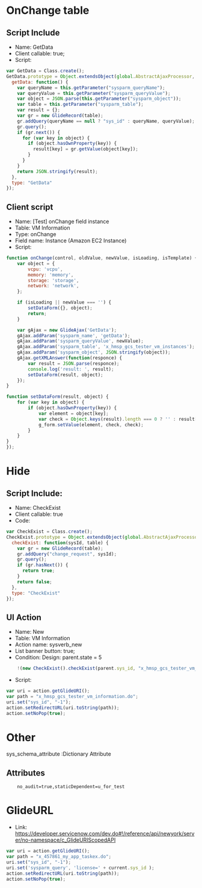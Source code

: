 # OnChange table
## Script Include

- Name: GetData
- Client callable: true;
- Script:

```javascript
var GetData = Class.create();
GetData.prototype = Object.extendsObject(global.AbstractAjaxProcessor, {
  getData: function() {
    var queryName = this.getParameter("sysparm_queryName");
    var queryValue = this.getParameter("sysparm_queryValue");
    var object = JSON.parse(this.getParameter("sysparm_object"));
    var table = this.getParameter("sysparm_table");
    var result = {};
    var gr = new GlideRecord(table);
    gr.addQuery(queryName == null ? "sys_id" : queryName, queryValue);
    gr.query();
    if (gr.next()) {
      for (var key in object) {
        if (object.hasOwnProperty(key)) {
          result[key] = gr.getValue(object[key]);
        }
      }
    }
    return JSON.stringify(result);
  },
  type: "GetData"
});
```

## Client script

- Name: [Test] onChange field instance
- Table: VM Information
- Type: onChange
- Field name: Instance (Amazon EC2 Instance)
- Script:

```javascript
function onChange(control, oldValue, newValue, isLoading, isTemplate) {
    var object = {
        vcpu: 'vcpu',
        memory: 'memory',
        storage: 'storage',
        network: 'network',
    };

    if (isLoading || newValue === '') {
        setDataForm({}, object);
        return;
    }

    var gAjax = new GlideAjax('GetData');
    gAjax.addParam('sysparm_name', 'getData');
    gAjax.addParam('sysparm_queryValue', newValue);
    gAjax.addParam('sysparm_table', 'x_hmsp_gcs_tester_vm_instances');
    gAjax.addParam('sysparm_object', JSON.stringify(object));
    gAjax.getXMLAnswer(function(responce) {
        var result = JSON.parse(responce);
        console.log('result: ', result);
        setDataForm(result, object);
    });
}

function setDataForm(result, object) {
    for (var key in object) {
        if (object.hasOwnProperty(key)) {
            var element = object[key];
            var check = Object.keys(result).length === 0 ? '' : result[element];
            g_form.setValue(element, check, check);
        }
    }
}
});
```
# Hide
## Script Include:

- Name: CheckExist
- Client callable: true
- Code:

```javascript
var CheckExist = Class.create();
CheckExist.prototype = Object.extendsObject(global.AbstractAjaxProcessor, {
  checkExist: function(sysId, table) {
    var gr = new GlideRecord(table);
    gr.addQuery("change_request", sysId);
    gr.query();
    if (gr.hasNext()) {
      return true;
    }
    return false;
  },
  type: "CheckExist"
});
```

## UI Action

- Name: New
- Table: VM Information
- Action name: sysverb_new
- List banner button: true;
- Condition: Design: parent.state = 5

```javascript
	!(new CheckExist().checkExist(parent.sys_id, "x_hmsp_gcs_tester_vm_information")) && parent.state != -5
```

- Script:

```javascript
var uri = action.getGlideURI();
var path = "x_hmsp_gcs_tester_vm_information.do";
uri.set("sys_id", "-1");
action.setRedirectURL(uri.toString(path));
action.setNoPop(true);
```


# Other
sys_schema_attribute :Dictionary Attribute
## Attributes
```
	no_audit=true,staticDependent=u_for_test
```

# GlideURL
- Link: https://developer.servicenow.com/dev.do#!/reference/api/newyork/server/no-namespace/c_GlideURIScopedAPI
```javascript
var uri = action.getGlideURI();
var path = "x_457861_my_app_taskex.do";
uri.set("sys_id", "-1");
uri.set('sysparm_query', 'license=' + current.sys_id );
action.setRedirectURL(uri.toString(path));
action.setNoPop(true);
```
